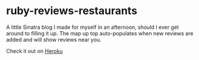 # ruby-reviews-restaurants

A little Sinatra blog I made for myself in an afternoon, should I ever get around to filling it up. The map up top auto-populates when new reviews are added and will show reviews near you.

Check it out on [Heroku](https://mysterious-citadel-32475.herokuapp.com/)
